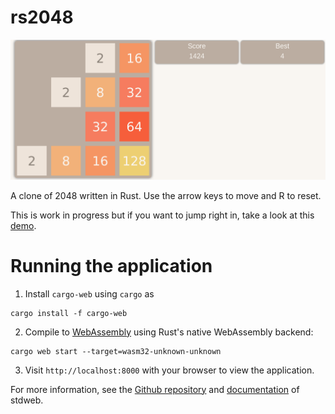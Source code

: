# rs2048

![rs2048 interface](https://github.com/KappaDistributive/rs2048/blob/master/assets/rs2048.png)

A clone of 2048 written in Rust. Use the arrow keys to move and R to reset.

This is work in progress but if you want to jump right in, take a look at this [demo](https://kappadistributive.github.io/rs2048/).

#  Running the application
1. Install `cargo-web` using `cargo` as

``` shell
cargo install -f cargo-web
```

2. Compile to [WebAssembly](https://en.wikipedia.org/wiki/WebAssembly) using Rust's native WebAssembly backend:

``` shell
cargo web start --target=wasm32-unknown-unknown
```


3. Visit `http://localhost:8000` with your browser to view the application.


For more information, see the [Github repository](https://github.com/koute/stdweb/blob/master/README.md) and [documentation](https://docs.rs/stdweb/*/stdweb/) of stdweb.
